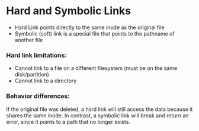 # Hard and Symbolic Links

* Hard Link points directly to the same inode as the original file
* Symbolic (soft) link is a special file that points to the pathname of another file

### Hard link limitations:

* Cannot link to a file on a different filesystem (must be on the same disk/partition)
* Cannot link to a directory

### Behavior differences:

If the original file was deleted, a hard link will still access the data because it shares the same inode. In contrast, a symbolic link will break and return an error, since it points to a path that no longer exists.
